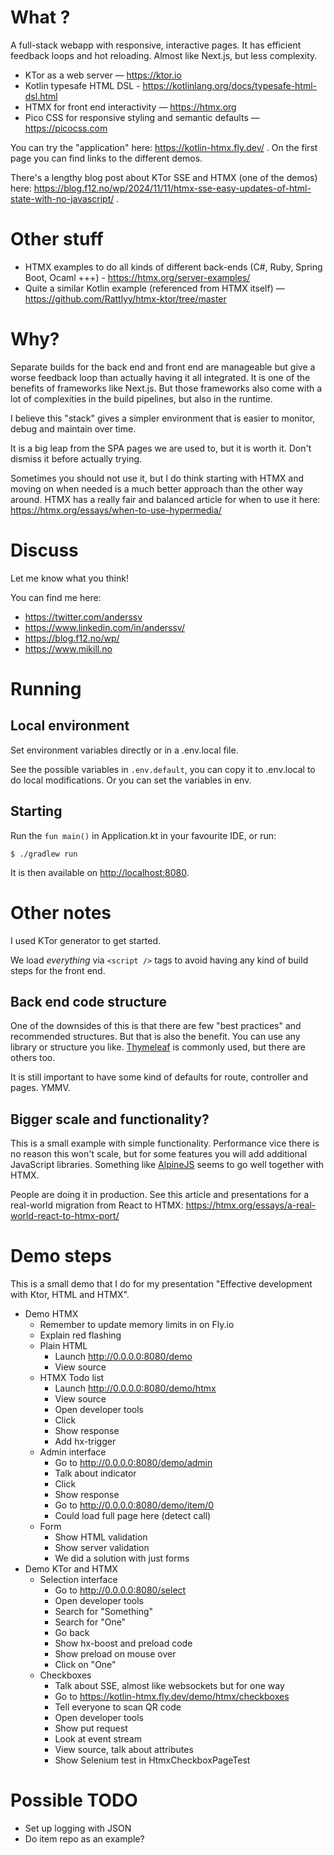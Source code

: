 # What ?

A full-stack webapp with responsive, interactive pages.
It has efficient feedback loops and hot reloading.
Almost like Next.js, but less complexity.

- KTor as a web server — https://ktor.io
- Kotlin typesafe HTML DSL - https://kotlinlang.org/docs/typesafe-html-dsl.html
- HTMX for front end interactivity — https://htmx.org
- Pico CSS for responsive styling and semantic defaults — https://picocss.com

You can try the "application" here: https://kotlin-htmx.fly.dev/ .
On the first page you can find links to the different demos.

There's a lengthy blog post about KTor SSE and HTMX (one of the demos) here:
https://blog.f12.no/wp/2024/11/11/htmx-sse-easy-updates-of-html-state-with-no-javascript/ .

# Other stuff

- HTMX examples to do all kinds of different back-ends (C#, Ruby, Spring Boot,
  Ocaml +++) - https://htmx.org/server-examples/
- Quite a similar Kotlin example (referenced from HTMX itself) — https://github.com/Rattlyy/htmx-ktor/tree/master

# Why?

Separate builds for the back end and front end are manageable
but give a worse feedback loop than actually having it all integrated.
It is one of the benefits of frameworks like Next.js.
But those frameworks also come with a lot of complexities in the build pipelines, but also in the runtime.

I believe this "stack" gives a simpler environment that is easier to monitor, debug and maintain over time.

It is a big leap from the SPA pages we are used to, but it is worth it. Don't dismiss it before actually trying.

Sometimes you should not use it, but I do think starting with HTMX and moving on when needed is a much better approach
than the other way around. HTMX has a really fair and balanced article for when to use it
here: https://htmx.org/essays/when-to-use-hypermedia/

# Discuss

Let me know what you think!

You can find me here:

- https://twitter.com/anderssv
- https://www.linkedin.com/in/anderssv/
- https://blog.f12.no/wp/
- https://www.mikill.no

# Running

## Local environment

Set environment variables directly or in a .env.local file.

See the possible variables in ```.env.default```, you can copy it to .env.local to do local modifications. Or you can
set the variables in env.

## Starting

Run the ```fun main()``` in Application.kt in your favourite IDE, or run:

    $ ./gradlew run

It is then available on [http://localhost:8080](http://localhost:8080).

# Other notes

I used KTor generator to get started.

We load _everything_ via ```<script />``` tags to avoid having any kind of build steps for the front end.

## Back end code structure

One of the downsides of this is that there are few "best practices" and recommended structures. But that is
also the benefit. You can use any library or structure you like. [Thymeleaf](https://www.thymeleaf.org/) is commonly
used, but there are others too.

It is still important to have some kind of defaults for route, controller and pages. YMMV.

## Bigger scale and functionality?

This is a small example with simple functionality.
Performance vice there is no reason this won't scale,
but for some features you will add additional JavaScript libraries.
Something like [AlpineJS](https://alpinejs.dev/) seems to go well together with HTMX.

People are doing it in production.
See this article and presentations for a real-world migration from React to HTMX:
https://htmx.org/essays/a-real-world-react-to-htmx-port/

# Demo steps

This is a small demo that I do for my presentation "Effective development with Ktor, HTML and HTMX".

- Demo HTMX
  - Remember to update memory limits in on Fly.io
  - Explain red flashing
  - Plain HTML
    - Launch http://0.0.0.0:8080/demo
    - View source
  - HTMX Todo list
    - Launch http://0.0.0.0:8080/demo/htmx
    - View source
    - Open developer tools
    - Click
    - Show response
    - Add hx-trigger
  - Admin interface
    - Go to http://0.0.0.0:8080/demo/admin
    - Talk about indicator
    - Click
    - Show response
    - Go to http://0.0.0.0:8080/demo/item/0
    - Could load full page here (detect call)
  - Form
    - Show HTML validation
    - Show server validation
    - We did a solution with just forms
- Demo KTor and HTMX
    - Selection interface
        - Go to http://0.0.0.0:8080/select
        - Open developer tools
        - Search for "Something"
        - Search for "One"
        - Go back
        - Show hx-boost and preload code
        - Show preload on mouse over
        - Click on "One"
    - Checkboxes
        - Talk about SSE, almost like websockets but for one way
        - Go to https://kotlin-htmx.fly.dev/demo/htmx/checkboxes
        - Tell everyone to scan QR code
        - Open developer tools
        - Show put request
        - Look at event stream
        - View source, talk about attributes
        - Show Selenium test in HtmxCheckboxPageTest

# Possible TODO

- Set up logging with JSON
- Do item repo as an example?